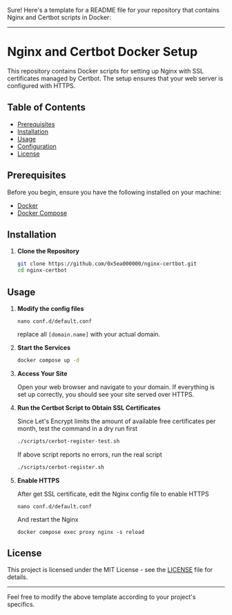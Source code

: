 Sure! Here's a template for a README file for your repository that contains Nginx and Certbot scripts in Docker:

---

# Nginx and Certbot Docker Setup

This repository contains Docker scripts for setting up Nginx with SSL certificates managed by Certbot. The setup ensures that your web server is configured with HTTPS.

## Table of Contents

- [Prerequisites](#prerequisites)
- [Installation](#installation)
- [Usage](#usage)
- [Configuration](#configuration)
- [License](#license)

## Prerequisites

Before you begin, ensure you have the following installed on your machine:

- [Docker](https://www.docker.com/)
- [Docker Compose](https://docs.docker.com/compose/)

## Installation

1. **Clone the Repository**

   ```bash
   git clone https://github.com/0x5ea000000/nginx-certbot.git
   cd nginx-certbot
   ```

## Usage

1. **Modify the config files**

   ```
   nano conf.d/default.conf
   ```
   replace all `[domain.name]` with your actual domain.

2. **Start the Services**

   ```bash
   docker compose up -d
   ```

3. **Access Your Site**

   Open your web browser and navigate to your domain. If everything is set up correctly, you should see your site served over HTTPS.

4. **Run the Certbot Script to Obtain SSL Certificates**

   Since Let's Encrypt limits the amount of available free certificates per month, test the command in a dry run first

   ```bash
   ./scripts/cerbot-register-test.sh
   ```

   If above script reports no errors, run the real script

   ```bash
   ./scripts/cerbot-register.sh
   ```

5. **Enable HTTPS**

   After get SSL certificate, edit the Nginx config file to enable HTTPS

   ```
   nano conf.d/default.conf
   ```

   And restart the Nginx

   ```
   docker compose exec proxy nginx -s reload
   ```

## License

This project is licensed under the MIT License - see the [LICENSE](LICENSE) file for details.

---

Feel free to modify the above template according to your project's specifics.